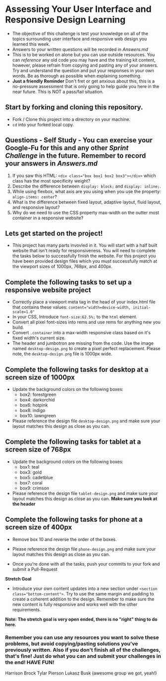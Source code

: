 # Assessing Your User Interface and Responsive Design Learning

* The objective of this challenge is test your knowledge on all of the topics surrounding user interface and responsive web design you learned this week.
* Answers to your written questions will be recorded in _Answers.md_
* This is to be worked on alone but you can use outside resources. You can _reference_ any old code you may have and the training kit content, however, please refrain from copying and pasting any of your answers. Try and understand the question and put your responses in your own words. Be as thorough as possible when explaining something.
* **Just a friendly Reminder** Don't fret or get anxious about this, this is a no-pressure assessment that is only going to help guide you here in the near future. This is NOT a pass/fail situation.

## Start by forking and cloning this repository.
* Fork / Clone this project into a directory on your machine.
* `cd` into your forked local copy.

## Questions - Self Study - You can exercise your Google-Fu for this and any other _Sprint Challenge_ in the future. Remember to record your answers in _Answers.md_

1. If you saw this HTML: ```<div class="box box1 box2 box3"></div>``` which class has the most specificity weight?
2. Describe the difference between ```display: block;``` and ```display: inline;```.
3. While using flexbox, what axis are you using when you use the property: ```align-items: center```?
4. What is the difference between fixed layout, adaptive layout, fluid layout, and responsive layout?
5. Why do we need to use the CSS property max-width on the outter most container in a responsive website?

## Lets get started on the project!
* This project has many parts invovled in it. You will start with a half built website that isn't ready for responsiveness.  You will need to complete the tasks below to successfully finish the website. For this project you have been provided design files which you must successfully match at the viewport sizes of 1000px, 768px, and 400px.  


## Complete the following tasks to set up a responsive website project
* Correctly place a viewport meta tag in the head of your index.html file that contains these values: ```content="width=device-width, initial-scale=1.0"```
* In your CSS, Introduce ```font-size:62.5%;``` to the ```html``` element.
* Convert all pixel font-sizes into rems and use rems for anything new you build.
* Convert ```.container``` into a max-width responsive class based on it's fixed width's current size.
* The header and jumbotron are missing from the code.  Use the image named ```desktop-design.png``` to create a pixel perfect replacement. Please note, the ```desktop-design.png``` file is 1000px wide.

## Complete the following tasks for desktop at a screen size of 1000px
* Update the background colors on the following boxes:
  - box2: forestgreen
  - box4: darkorchid
  - box6: hotpink
  - box8: indigo
  - box10: lawngreen
* Please reference the design file ```desktop-design.png``` and make sure your layout matches this design as close as you can.

## Complete the following tasks for tablet at a screen size of 768px
* Update the background colors on the following boxes:
  - box1: teal
  - box3: gold
  - box5: cadetblue
  - box7: coral
  - box9: crimson
* Please reference the design file ```tablet-design.png``` and make sure your layout matches this design as close as you can.  **Make sure you look at the header**

## Complete the following tasks for phone at a screen size of 400px
* Remove box 10 and reverse the order of the boxes.
* Please reference the design file ```phone-design.png``` and make sure your layout matches this design as close as you can.

* Once you're done with all the tasks, push your commits to your fork and submit a Pull-Request

**Stretch Goal**
* Introduce your own content updates into a new section under ```<section class="bottom-content">```.  Try to use the same margin and padding to create a coherent addition to the design.  Remember to make sure the new content is fully responsive and works well with the other requirements.

**Note: The stretch goal is very open ended, there is no "right" thing to do here.**



### Remember you can use any resources you want to solve these problems, but avoid copying/pasting solutions you've previously written. Also if you don't finish all of the challenges, that's fine! Just do what you can and submit your challenges in the end! HAVE FUN!
Harrison Brock
Tylar Pierson
Lukasz Busk (awesome group we got, yeah!)